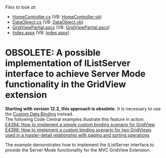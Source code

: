 <!-- default file list -->
*Files to look at*:

* [HomeController.cs](./CS/Controllers/HomeController.cs) (VB: [HomeController.vb](./VB/Controllers/HomeController.vb))
* [DataObject.cs](./CS/Models/DataObject.cs) (VB: [DataObject.vb](./VB/Models/DataObject.vb))
* [GridViewPartial.ascx](./CS/Views/Home/GridViewPartial.ascx) (VB: [GridViewPartial.ascx](./VB/Views/Home/GridViewPartial.ascx))
* [Index.aspx](./CS/Views/Home/Index.aspx) (VB: [Index.aspx](./VB/Views/Home/Index.aspx))
<!-- default file list end -->
# OBSOLETE: A possible implementation of IListServer interface to achieve Server Mode functionality in the GridView extension


<p><strong>Starting with version 12.2, this approach is obsolete.</strong> It is necessary to use the <a href="http://documentation.devexpress.com/#AspNet/CustomDocument14321"><u>Custom Data Binding</u></a> instead.<br />
The following Code Central examples illustrate this feature in action:<br />
<a href="https://www.devexpress.com/Support/Center/p/E4394">E4394: How to implement a simple custom binding scenario for GridView</a><br />
<a href="https://www.devexpress.com/Support/Center/p/E4398">E4398: How to implement a custom binding scenario for two GridViews used in a master-detail relationship with paging and sorting operations</a></p><p>The example demonstrates how to implement the IListServer interface to provide the Server Mode functionality for the MVC GridView Extension.</p>

<br/>


